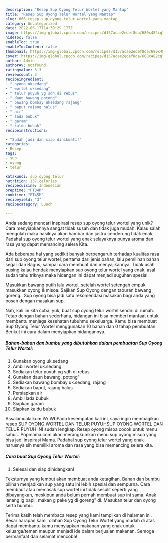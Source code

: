 ```yaml
---
description: "Resep Sup Oyong Telur Wortel yang Mantap"
title: "Resep Sup Oyong Telur Wortel yang Mantap"
slug: 666-resep-sup-oyong-telur-wortel-yang-mantap
category: Uncategorized
date: 2022-06-17T14:39:29.177Z
image: https://img-global.cpcdn.com/recipes/d157acae2edef8da/680x482cq70/sup-oyong-telur-wortel-foto-resep-utama.jpg
hideToc: false
enableToc: true
enableTocContent: false
thumbnail: https://img-global.cpcdn.com/recipes/d157acae2edef8da/680x482cq70/sup-oyong-telur-wortel-foto-resep-utama.jpg
cover: https://img-global.cpcdn.com/recipes/d157acae2edef8da/680x482cq70/sup-oyong-telur-wortel-foto-resep-utama.jpg
author: Admin
authorAv: notfound
ratingvalue: 3.3
reviewcount: 3
recipeingredient:
- " oyong uksedang"
- " wortel uksedang"
- " telur puyuh yg sdh di rebus"
- " daun bawang potong"
- " bawang bombay uksedang rajang"
- " baput rajang halus"
- " air"
- " lada bubuk"
- " garam"
- " kaldu bubuk"
recipeinstructions:

- "Sudah jadi dan siap dinikmati!"
categories:
- Resep
tags:
- sup
- oyong
- telur

katakunci: sup oyong telur 
nutrition: 137 calories
recipecuisine: Indonesian
preptime: "PT34M"
cooktime: "PT45M"
recipeyield: "3"
recipecategory: Lunch

---
```





Anda sedang mencari inspirasi resep sup oyong telur wortel yang unik? Cara menyiapkannya sangat tidak susah dan tidak juga mudah. Kalau salah mengolah maka hasilnya akan hambar dan justru cenderung tidak enak. Padahal sup oyong telur wortel yang enak selayaknya punya aroma dan rasa yang dapat memancing selera Kita.





Ada beberapa hal yang sedikit banyak berpengaruh terhadap kualitas rasa dari sup oyong telur wortel, pertama dari jenis bahan, lalu pemilihan bahan segar dan Bagus, sampai cara membuat dan menyajikannya. Tidak usah pusing kalau hendak menyiapkan sup oyong telur wortel yang enak,      asal sudah tahu triknya maka hidangan ini dapat menjadi suguhan spesial.














Masukkan bawang putih lalu wortel, setelah wortel setengah empuk masukkan oyong &amp; misoa. Sajikan Sup Oyong dengan taburan bawang goreng.. Sup oyong bisa jadi satu rekomendasi masakan bagi anda yang bosan dengan masakan sup.






Nah, kali ini kita coba, yuk, buat sup oyong telur wortel sendiri di rumah. Tetap dengan bahan sederhana, hidangan ini bisa memberi manfaat untuk membantu menjaga kesehatan tubuhmu sekeluarga. Kamu bisa membuat Sup Oyong Telur Wortel menggunakan 10 bahan dan 0 tahap pembuatan. Berikut ini cara dalam menyiapkan hidangannya.

<!--inarticleads1-->

##### Bahan-bahan dan bumbu yang dibutuhkan dalam pembuatan Sup Oyong Telur Wortel:

1. Gunakan  oyong uk.sedang
1. Ambil  wortel uk.sedang
1. Sediakan  telur puyuh yg sdh di rebus
1. Gunakan  daun bawang, potong&#34;
1. Sediakan  bawang bombay uk.sedang, rajang
1. Sediakan  baput, rajang halus
1. Persiapkan  air
1. Ambil  lada bubuk
1. Siapkan  garam
1. Siapkan  kaldu bubuk


Assalamualaikum Wr WbPada kesempatan kali ini, saya ingin membagikan resep SUP OYONG WORTEL DAN TELUR PUYUHSUP OYONG WORTEL DAN TELUR PUYUH INI sudah lengkap. Resep oyong misoa cocok untuk menu sahur.. Popmama.com akan merangkumkan menu sup oyong misoa yang bisa jadi inspirasi Mama. Padahal sup oyong telur wortel yang enak harusnya sih memiliki aroma dan rasa yang bisa memancing selera kita. 

<!--inarticleads2-->

##### Cara buat Sup Oyong Telur Wortel:


1. Selesai dan siap dihidangkan!

Teksturnya yang lembut akan membuat anda ketagihan. Bahan dan bumbu pilihan menjadikan sup yang satu ini lebih spesial dan sempurna. Cara membaut atau memasak sup wortel ini tidak sesulit seperti yang dibayangkan, meskipun anda belum pernah membuat sup ini sama. Anak lanang lg bapil, makan g pake yg di goreng&#34; dl. Masukan telur dan oyong serta bumbu. 

Terima kasih telah membaca resep yang kami tampilkan di halaman ini. Besar harapan kami, olahan Sup Oyong Telur Wortel yang mudah di atas dapat membantu kamu menyiapkan makanan yang enak untuk keluarga/teman maupun menjadi ide dalam berjualan makanan. Semoga bermanfaat dan selamat mencoba!
